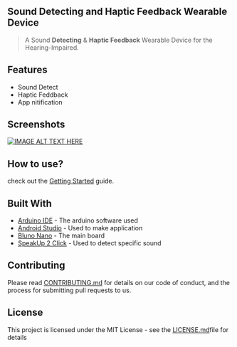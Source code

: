 ## Sound Detecting and Haptic Feedback Wearable Device 

> A Sound **Detecting** & **Haptic Feedback** Wearable Device for the Hearing-Impaired.

## Features

- Sound Detect
- Haptic Feddback
- App nitification

 
## Screenshots
[![IMAGE ALT TEXT HERE](http://img.youtube.com/vi/sZo0_dYGKFw/0.jpg)](http://www.youtube.com/watch?v=sZo0_dYGKFw)


## How to use?

check out the [Getting Started](https://emily7485.github.io/2019/06/14/pj-sound/) guide.


## Built With

* [Arduino IDE](https://www.arduino.cc/) - The arduino software used
* [Android Studio](https://developer.android.com/studio/?gclid=EAIaIQobChMIuoHf5PHn4gIVhqqWCh1m5Av5EAAYASAAEgJjQ_D_BwE) - Used to make application
* [Bluno Nano](https://www.dfrobot.com/product-1122.html?gclid=EAIaIQobChMIutTP8fHn4gIVF6mWCh1UawjxEAAYASAAEgKCGPD_BwE) - The main board
* [SpeakUp 2 Click](https://www.mikroe.com/speakup-2-click) - Used to detect specific sound


## Contributing

Please read [CONTRIBUTING.md](https://gist.github.com/emily7485/be9662f632063012c84f394ab0ff423b) for details on our code of conduct, and the process for submitting pull requests to us.


## License

This project is licensed under the MIT License - see the [LICENSE.md](https://gist.github.com/emily7485/22bbc7aa64f6c8ee33850ad88bafdfcf)file for details


```
